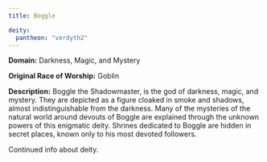 ```yaml
---
title: Boggle

deity: 
  pantheon: "verdyth2"
---
```


**Domain:** Darkness, Magic, and Mystery

**Original Race of Worship:** Goblin

**Description:** Boggle the Shadowmaster, is the god of darkness, magic, and mystery. They are depicted as a figure cloaked in smoke and shadows, almost indistinguishable from the darkness. Many of the mysteries of the natural world around devouts of Boggle are explained through the unknown powers of this enigmatic deity. Shrines dedicated to Boggle are hidden in secret places, known only to his most devoted followers.

<!--more-->

<div class="todo">Continued info about deity.</div>